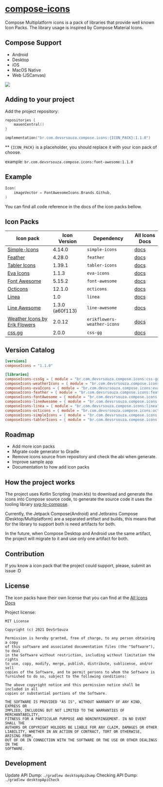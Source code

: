 # [compose-icons](https://github.com/DevSrSouza/compose-icons)

Compose Multiplatform icons is a pack of libraries that provide well known Icon Packs. The library usage is inspired by Compose Material Icons.

## Compose Support
- Android
- Desktop
- iOS
- MacOS Native
- Web (JSCanvas)

![](https://user-images.githubusercontent.com/29736164/111044124-6b131080-8425-11eb-9b03-0d3b409377a5.png)

## Adding to your project

Add the project repository:
```kotlin
repositories {
    mavenCentral()
}
```

```kotlin
implementation("br.com.devsrsouza.compose.icons:{ICON_PACK}:1.1.0")
```

** `{ICON_PACK}` is a placeholder, you should replace it with your icon pack of choose.

example: `br.com.devsrsouza.compose.icons:font-awesome:1.1.0`

## Example

```kotlin
Icon(
    imageVector = FontAwesomeIcons.Brands.Github,
)
```

You can find all code reference in the docs of the icon packs bellow.

## Icon Packs

| Icon pack | Icon Version | Dependency | All Icons Docs |
| --- | --- | --- | --- |
| [Simple-Icons](https://simpleicons.org/) | 4.14.0 | `simple-icons` | [docs](simple-icons/DOCUMENTATION.md) |
| [Feather](https://feathericons.com/) | 4.28.0 | `feather` | [docs](feather/DOCUMENTATION.md) |
| [Tabler Icons](https://tabler-icons.io/) | 1.39.1 | `tabler-icons` | [docs](tabler-icons/DOCUMENTATION.md) |
| [Eva Icons](https://akveo.github.io/eva-icons/#/) | 1.1.3 | `eva-icons` | [docs](eva-icons/DOCUMENTATION.md) |
| [Font Awesome](https://fontawesome.com/) | 5.15.2 | `font-awesome` | [docs](font-awesome/DOCUMENTATION.md) |
| [Octicons](https://primer.style/octicons/) | 12.1.0 | `octicons` | [docs](octicons/DOCUMENTATION.md) |
| [Linea](http://www.linea.io/) | 1.0 | `linea` | [docs](linea/DOCUMENTATION.md) |
| [Line Awesome](https://icons8.com/line-awesome) | 1.3.0 (a60f113) | `line-awesome` | [docs](line-awesome/DOCUMENTATION.md) |
| [Weather Icons by Erik Flowers](https://github.com/erikflowers/weather-icons) | 2.0.12 | `erikflowers-weather-icons` | [docs](erikflowers-weather-icons/DOCUMENTATION.md) |
| [css.gg](https://css.gg/) | 2.0.0 | `css-gg` | [docs](css-gg/DOCUMENTATION.md) |

## Version Catalog

```toml
[versions]
composeIcons = "1.1.0"

[libraries]
composeIcons-cssGg = { module = "br.com.devsrsouza.compose.icons:css-gg", version.ref = "composeIcons" }
composeIcons-weatherIcons = { module = "br.com.devsrsouza.compose.icons:erikflowers-weather-icons", version.ref = "composeIcons" }
composeIcons-evaIcons = { module = "br.com.devsrsouza.compose.icons:eva-icons", version.ref = "composeIcons" }
composeIcons-feather = { module = "br.com.devsrsouza.compose.icons:feather", version.ref = "composeIcons" }
composeIcons-fontAwesome = { module = "br.com.devsrsouza.compose.icons:font-awesome", version.ref = "composeIcons" }
composeIcons-lineAwesome = { module = "br.com.devsrsouza.compose.icons:line-awesome", version.ref = "composeIcons" }
composeIcons-linea = { module = "br.com.devsrsouza.compose.icons:linea", version.ref = "composeIcons" }
composeIcons-octicons = { module = "br.com.devsrsouza.compose.icons:octicons", version.ref = "composeIcons" }
composeIcons-simpleIcons = { module = "br.com.devsrsouza.compose.icons:simple-icons", version.ref = "composeIcons" }
composeIcons-tablerIcons = { module = "br.com.devsrsouza.compose.icons:tabler-icons", version.ref = "composeIcons" }
```

## Roadmap
- Add more icon packs
- Migrate code generator to Gradle
- Remove icons source from repository and check the abi when generate.
- Improve sample app
- Documentation to how add icon packs

## How the project works

The project uses Kotlin Scripting (main.kts) to download and generate the icons into Compose source code, to generate the source code it uses the tooling library [svg-to-compose](https://github.com/DevSrSouza/svg-to-compose).

Currently, the Jetpack Compose(Android) and Jetbrains Compose (Desktop/Multiplatform) are a separated artifact and builds, this means that for the library to support both is need artifacts for both.

In the future, when Compose Desktop and Android use the same artifact, the project will migrate to it and use only one artifact for both.

## Contribution

If you know a icon pack that the project could support, please, submit an issue :D

## License

The icon packs have their own license that you can find at the [All Icons Docs](#Icon-Packs)

Project license:
```
MIT License

Copyright (c) 2021 DevSrSouza

Permission is hereby granted, free of charge, to any person obtaining a copy
of this software and associated documentation files (the "Software"), to deal
in the Software without restriction, including without limitation the rights
to use, copy, modify, merge, publish, distribute, sublicense, and/or sell
copies of the Software, and to permit persons to whom the Software is
furnished to do so, subject to the following conditions:

The above copyright notice and this permission notice shall be included in all
copies or substantial portions of the Software.

THE SOFTWARE IS PROVIDED "AS IS", WITHOUT WARRANTY OF ANY KIND, EXPRESS OR
IMPLIED, INCLUDING BUT NOT LIMITED TO THE WARRANTIES OF MERCHANTABILITY,
FITNESS FOR A PARTICULAR PURPOSE AND NONINFRINGEMENT. IN NO EVENT SHALL THE
AUTHORS OR COPYRIGHT HOLDERS BE LIABLE FOR ANY CLAIM, DAMAGES OR OTHER
LIABILITY, WHETHER IN AN ACTION OF CONTRACT, TORT OR OTHERWISE, ARISING FROM,
OUT OF OR IN CONNECTION WITH THE SOFTWARE OR THE USE OR OTHER DEALINGS IN THE
SOFTWARE.

```

## Development

Update API Dump: `./gradlew desktopApiDump`
Checking API Dump: `./gradlew desktopApiCheck`
